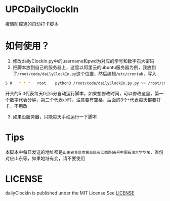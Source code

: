 # UPCDailyClockIn

疫情防控通的自动打卡脚本

# 如何使用？

1. 修改dailyClockIn.py中的username和pwd为对应的学号和数字石大密码
2. 把脚本放到自己的服务器上，这里以阿里云的ubuntu服务器为例，我放到了`/root/code/dailyClockIn.py`这个位置，然后编辑`/etc/crontab`，写入

```bash
5 0   * * *   root    python3 /root/code/dailyClockIn.py.py >> /root/code/output.log
```

开头的5 0代表每天0点5分自动运行脚本，如果想修改时间，可以修改这里，第一个数字代表分钟，第二个代表小时，注意要有空格，后面的3个`*`代表每天都要打卡，不用改

3. 如果没服务器，只能每天手动运行一下脚本

# Tips

本脚本中每日发送的地址都是`山东省青岛市黄岛区长江西路66号中国石油大学华东`，省份对应山东等，如果地址有变，请不要使用

# LICENSE

dailyClockIn is published under the MIT License.See [LICENSE](LICENSE)